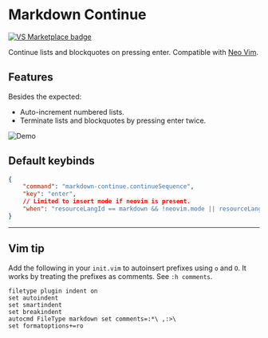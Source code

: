 # Markdown Continue 

[![VS Marketplace badge](http://vsmarketplacebadge.apphb.com/version-short/tejasvi.markdown-continue.svg)](https://marketplace.visualstudio.com/items?itemName=tejasvi.markdown-continue&ssr=false#review-details)

Continue lists and blockquotes on pressing enter. Compatible with [Neo Vim](https://github.com/asvetliakov/vscode-neovim).

## Features

Besides the expected:

* Auto-increment numbered lists.
* Terminate lists and blockquotes by pressing enter twice.

![Demo](https://user-images.githubusercontent.com/45873379/117921231-05041600-b30e-11eb-98f8-27e6a11cde1b.gif)

## Default keybinds

```json
{
    "command": "markdown-continue.continueSequence",
    "key": "enter",
    // Limited to insert mode if neovim is present.
    "when": "resourceLangId == markdown && !neovim.mode || resourceLangId == markdown && neovim.mode == 'insert'"
}
```

<!-- ## Release Notes

### 1.0.0

Initial release of ... -->


-----------------------------------------------------------------------------------------------------------

## Vim tip

Add the following in your `init.vim` to autoinsert prefixes using `o` and `O`. It works by treating the prefixes as comments. See `:h comments`.

```vim-script
filetype plugin indent on
set autoindent
set smartindent
set breakindent
autocmd FileType markdown set comments=:*\ ,:>\ 
set formatoptions+=ro 
```